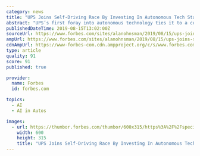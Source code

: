 ```yaml
---
category: news
title: "UPS Joins Self-Driving Race By Investing In Autonomous Tech Startup TuSimple"
abstract: "UPS’s first foray into autonomous technology ties it to a company that’s generated revenue for the past year hauling goods with a growing fleet of artificial intelligence-enabled ... that include Alphabet’s Waymo and Silicon Valley startups Embark ..."
publishedDateTime: 2019-08-15T13:02:00Z
sourceUrl: https://www.forbes.com/sites/alanohnsman/2019/08/15/ups-joins-self-driving-race-by-investing-in-autonomous-tech-startup-tusimple/
ampUrl: https://www.forbes.com/sites/alanohnsman/2019/08/15/ups-joins-self-driving-race-by-investing-in-autonomous-tech-startup-tusimple/amp/
cdnAmpUrl: https://www-forbes-com.cdn.ampproject.org/c/s/www.forbes.com/sites/alanohnsman/2019/08/15/ups-joins-self-driving-race-by-investing-in-autonomous-tech-startup-tusimple/amp/
type: article
quality: 91
score: 91
published: true

provider:
  name: Forbes
  id: forbes.com

topics:
  - AI
  - AI in Autos

images:
  - url: https://thumbor.forbes.com/thumbor/600x315/https%3A%2F%2Fspecials-images.forbesimg.com%2Fimageserve%2F5d5346d268cb0a000916f671%2F960x0.jpg
    width: 600
    height: 315
    title: "UPS Joins Self-Driving Race By Investing In Autonomous Tech Startup TuSimple"
---
```

